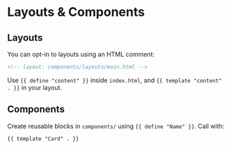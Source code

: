 # Layouts & Components

## Layouts

You can opt-in to layouts using an HTML comment:

```html
<!-- layout: components/layouts/main.html -->
```

Use `{{ define "content" }}` inside `index.html`, and `{{ template "content" . }}` in your layout.

## Components

Create reusable blocks in `components/` using `{{ define "Name" }}`. Call with:

```html
{{ template "Card" . }}
```
